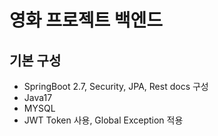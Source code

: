 # 영화 프로젝트 백엔드

## 기본 구성
- SpringBoot 2.7, Security, JPA, Rest docs 구성
- Java17
- MYSQL
- JWT Token 사용, Global Exception 적용

